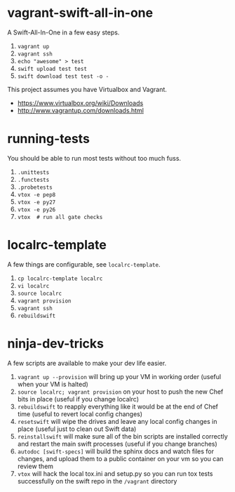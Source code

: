 vagrant-swift-all-in-one
========================

A Swift-All-In-One in a few easy steps.

 1. `vagrant up`
 1. `vagrant ssh`
 1. `echo "awesome" > test`
 1. `swift upload test test`
 1. `swift download test test -o -`

This project assumes you have Virtualbox and Vagrant.

 * https://www.virtualbox.org/wiki/Downloads
 * http://www.vagrantup.com/downloads.html

running-tests
=============

You should be able to run most tests without too much fuss.

 1. `.unittests`
 1. `.functests`
 1. `.probetests`
 1. `vtox -e pep8`
 1. `vtox -e py27`
 1. `vtox -e py26`
 1. `vtox  # run all gate checks`

localrc-template
================

A few things are configurable, see `localrc-template`.

 1. `cp localrc-template localrc`
 1. `vi localrc`
 1. `source localrc`
 1. `vagrant provision`
 1. `vagrant ssh`
 1. `rebuildswift`

ninja-dev-tricks
================

A few scripts are available to make your dev life easier.

 1. `vagrant up --provision` will bring up your VM in working order (useful
    when your VM is halted)
 1. `source localrc; vagrant provision` on your host to push the new Chef bits
    in place (useful if you change localrc)
 1. `rebuildswift` to reapply everything like it would be at the end of Chef
    time (useful to revert local config changes)
 1. `resetswift` will wipe the drives and leave any local config changes in
    place (useful just to clean out Swift data)
 1. `reinstallswift` will make sure all of the bin scripts are installed
    correctly and restart the main swift processes (useful if you change
    branches)
 1. `autodoc [swift-specs]` will build the sphinx docs and watch files for
    changes, and upload them to a public container on your vm so you can
    review them
 1. `vtox` will hack the local tox.ini and setup.py so you can run tox tests
    successfully on the swift repo in the `/vagrant` directory
